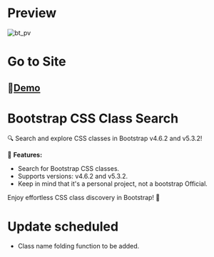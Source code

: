# Preview
![bt_pv](https://github.com/YoHaiYo/Bootstrap-Search.github.io/assets/124754510/a893b30f-9f4a-4b3d-8550-87e7c516986b)

# Go to Site
## 🔗[Demo](https://yohaiyo.github.io/Bootstrap-Search.github.io/)

# Bootstrap CSS Class Search 
🔍 Search and explore CSS classes in Bootstrap v4.6.2 and v5.3.2!

🚀 **Features:**
- Search for Bootstrap CSS classes.
- Supports versions: v4.6.2 and v5.3.2.
- Keep in mind that it's a personal project, not a bootstrap Official.

Enjoy effortless CSS class discovery in Bootstrap! 🎨

# Update scheduled
- Class name folding function to be added.
